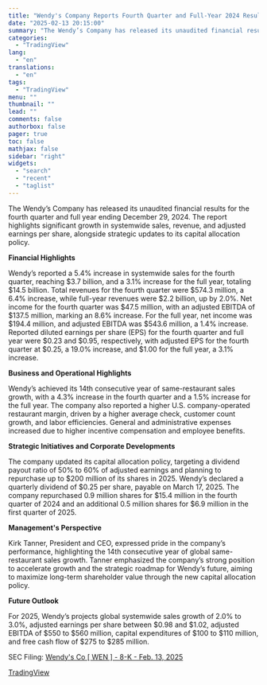 ```yaml
---
title: "Wendy's Company Reports Fourth Quarter and Full-Year 2024 Results"
date: "2025-02-13 20:15:00"
summary: "The Wendy’s Company has released its unaudited financial results for the fourth quarter and full year ending December 29, 2024. The report highlights significant growth in systemwide sales, revenue, and adjusted earnings per share, alongside strategic updates to its capital allocation policy. Financial Highlights Wendy’s reported a 5.4% increase in..."
categories:
  - "TradingView"
lang:
  - "en"
translations:
  - "en"
tags:
  - "TradingView"
menu: ""
thumbnail: ""
lead: ""
comments: false
authorbox: false
pager: true
toc: false
mathjax: false
sidebar: "right"
widgets:
  - "search"
  - "recent"
  - "taglist"
---
```


The Wendy’s Company has released its unaudited financial results for the fourth quarter and full year ending December 29, 2024. The report highlights significant growth in systemwide sales, revenue, and adjusted earnings per share, alongside strategic updates to its capital allocation policy.

**Financial Highlights**

Wendy’s reported a 5.4% increase in systemwide sales for the fourth quarter, reaching $3.7 billion, and a 3.1% increase for the full year, totaling $14.5 billion. Total revenues for the fourth quarter were $574.3 million, a 6.4% increase, while full-year revenues were $2.2 billion, up by 2.0%. Net income for the fourth quarter was $47.5 million, with an adjusted EBITDA of $137.5 million, marking an 8.6% increase. For the full year, net income was $194.4 million, and adjusted EBITDA was $543.6 million, a 1.4% increase. Reported diluted earnings per share (EPS) for the fourth quarter and full year were $0.23 and $0.95, respectively, with adjusted EPS for the fourth quarter at $0.25, a 19.0% increase, and $1.00 for the full year, a 3.1% increase.

**Business and Operational Highlights**

Wendy’s achieved its 14th consecutive year of same-restaurant sales growth, with a 4.3% increase in the fourth quarter and a 1.5% increase for the full year. The company also reported a higher U.S. company-operated restaurant margin, driven by a higher average check, customer count growth, and labor efficiencies. General and administrative expenses increased due to higher incentive compensation and employee benefits.

**Strategic Initiatives and Corporate Developments**

The company updated its capital allocation policy, targeting a dividend payout ratio of 50% to 60% of adjusted earnings and planning to repurchase up to $200 million of its shares in 2025. Wendy’s declared a quarterly dividend of $0.25 per share, payable on March 17, 2025. The company repurchased 0.9 million shares for $15.4 million in the fourth quarter of 2024 and an additional 0.5 million shares for $6.9 million in the first quarter of 2025.

**Management's Perspective**

Kirk Tanner, President and CEO, expressed pride in the company’s performance, highlighting the 14th consecutive year of global same-restaurant sales growth. Tanner emphasized the company’s strong position to accelerate growth and the strategic roadmap for Wendy’s future, aiming to maximize long-term shareholder value through the new capital allocation policy.

**Future Outlook**

For 2025, Wendy’s projects global systemwide sales growth of 2.0% to 3.0%, adjusted earnings per share between $0.98 and $1.02, adjusted EBITDA of $550 to $560 million, capital expenditures of $100 to $110 million, and free cash flow of $275 to $285 million.

SEC Filing: [Wendy's Co [ WEN ] - 8-K - Feb. 13, 2025](https://www.sec.gov/Archives/edgar/data/30697/000119312525025580/d869937d8k.htm)

[TradingView](https://www.tradingview.com/news/tradingview:c6eee6e6952f2:0-wendy-s-company-reports-fourth-quarter-and-full-year-2024-results/)
